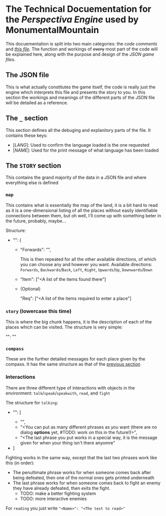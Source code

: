 # The Technical Docuementation for the _**Perspectiva Engine**_ used by MonumentalMountain

This docuementation is split into two main categories: the _code comments_ and [_this file_](TechnicalDocumentation.md).
The function and workings of ~~every~~ most part of the code will be explained here, along with the purpose and design of the _JSON game files_.

## The JSON file 

This is what actually constitutes the game itself, the code is really just the engine which interprets this file and presents the story to you.
In this section the workings and meanings of the different parts of the JSON file will be detailed as a reference.

## The `_` section

This section defines all the debuging and explanitory parts of the file.
It contains these keys:

 - [_LANG_]: Used to confirm the language loaded is the one requested
 - [_NAME_]: Used for the print message of what language has been loaded

## The `STORY` section

This contains the grand majority of the data in a JSON file and where everything else is defined

### `map`

This contains what is essentially the map of the land, it is a bit hard to read as it is a one-dimensional listing of all the places without easily identifiable
connections between them, but oh well, I'll come up with something beter in the future, probably, maybe...

Structure:

 - "<Name of location>": {
    - "Forwards": "<Place you go when you go forwards>",

      This is then repeated for all the other available directions, of which you can choose any and however you want.
      Available directions: `Forwards`, `Backwards`/`Back`, `Left`, `Right`, `Upwards`/`Up`, `Downwards`/`Down`

    - "Item": ["<A list of the items found there"]

    - (Optional)
      
      "Req": ["<A list of the items required to enter a place"]

### `story` (lowercase this time)

This is where the big chunk happens, it is the description of each of the places which can be visited.
The structure is very simple:

"<Name of place>": "<Message to be printed>"

### `compass`

These are the further detailed messages for each place given by the compass.
It has the same structure as that of the [previous section](###-`story`-(lowercase-this-time))


### Interactions

There are three different type of interactions with objects in the environment: `talk`/`speak`/`speakwith`, `read`, and `fight`

The structure for `talking`:

 - "<Name>": [
    - "<Here you put whatever you want your thing to say>",
    - "<You can put as many different phrases as you want (there are no dialog __options__ yet, #TODO: work on this in the future!)>",
    - "<The last phrase you put works in a special way, it is the message given for when your thing isn't there anyomre"
 - ]

Fighting works in the same way, except that the last two phrases work like this (in order):

 - The penultimate phrase works for when someone comes back after being defeated, then one of the normal ones gets printed underneath
 - The last phrase works for when someone comes back to fight an enemy they have already defeated, then exits the fight.
    - TODO: make a better fighting system
    - TODO: more interactive enemies

For `reading` you just write `"<Name>": "<The text to read>"`

